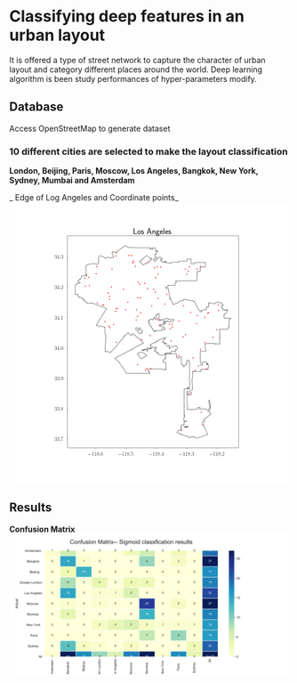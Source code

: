 # Classifying deep features in an urban layout

It is offered a type of street network to capture the character of urban layout and category different places around the world. Deep learning algorithm is been study performances of hyper-parameters modify.

## Database
Access OpenStreetMap to generate dataset

### 10 different cities are selected to make the layout classification
**London, Beijing, Paris, Moscow, Los Angeles, Bangkok, New York, Sydney, Mumbai and Amsterdam**

_ Edge of Log Angeles and Coordinate points_
![Log Angeles](https://github.com/kiqi7/Classifying-deep-features-in-an-urban-layout/blob/master/City%20Boundary/Los%20Angeles.png)

## Results
**Confusion Matrix**
![Sigmoid Classification results](https://github.com/kiqi7/Classifying-deep-features-in-an-urban-layout/blob/master/Results/matrix_Sigmoid.png)

